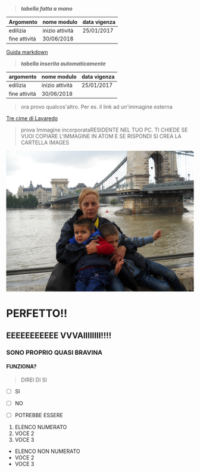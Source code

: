 >**_tabella fatta a mano_**
>
Argomento|nome modulo|data vigenza|
---------|-----------|-----------|
edilizia|inizio attività   |25/01/2017
|fine attività|30/06/2018

  [Guida markdown][21520227]

  [21520227]: https://informaticabrutta.it/markdown-guida "Guida Mark down"

>**_tabella inserita automaticamente_**
>
 argomento| nome modulo  |data vigenza
--|---|--
  edilizia  | inizio attività  |  25/01/2017
  | fine attività  |  30/06/2018
>ora provo qualcos'altro. Per es. il link ad un'immagine esterna

[Tre cime di Lavaredo][67733]

[67733]: https://www.paesionline.it/italia/foto-immagini-auronzo_di_cadore/67733_tre_cime_di_lavaredo "tre cime di lavaredo"


>prova Immagine incorporataRESIDENTE NEL TUO PC. TI CHIEDE SE VUOI COPIARE L'IMMAGINE IN ATOM E SE RISPONDI SI CREA LA CARTELLA IMAGES


![Budapest](../images/2018/08/budapest.JPG)

# PERFETTO!!
##  EEEEEEEEEEE VVVAIIIIIIII!!!!
### SONO PROPRIO QUASI BRAVINA
#### FUNZIONA?
> DIREI DI SI



- [ ] SI
- [ ] NO
- [ ] POTREBBE ESSERE


1. ELENCO NUMERATO
2. VOCE 2
3. VOCE 3


- ELENCO NON NUMERATO
- VOCE 2
- VOCE 3
